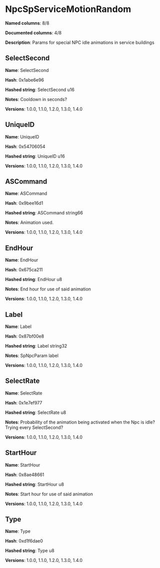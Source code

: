 # NpcSpServiceMotionRandom
**Named columns**: 8/8

**Documented columns**: 4/8

**Description**: Params for special NPC idle animations in service buildings
## SelectSecond

**Name**: SelectSecond

**Hash**: 0x1abe6e96

**Hashed string**: SelectSecond u16

**Notes**: Cooldown in seconds?

**Versions**: 1.0.0, 1.1.0, 1.2.0, 1.3.0, 1.4.0

## UniqueID

**Name**: UniqueID

**Hash**: 0x54706054

**Hashed string**: UniqueID u16

**Versions**: 1.0.0, 1.1.0, 1.2.0, 1.3.0, 1.4.0

## ASCommand

**Name**: ASCommand

**Hash**: 0x9bee16d1

**Hashed string**: ASCommand string66

**Notes**: Animation used.

**Versions**: 1.0.0, 1.1.0, 1.2.0, 1.3.0, 1.4.0

## EndHour

**Name**: EndHour

**Hash**: 0x675ca211

**Hashed string**: EndHour u8

**Notes**: End hour for use of said animation

**Versions**: 1.0.0, 1.1.0, 1.2.0, 1.3.0, 1.4.0

## Label

**Name**: Label

**Hash**: 0x87bf00e8

**Hashed string**: Label string32

**Notes**: SpNpcParam label

**Versions**: 1.0.0, 1.1.0, 1.2.0, 1.3.0, 1.4.0

## SelectRate

**Name**: SelectRate

**Hash**: 0x1e7ef977

**Hashed string**: SelectRate u8

**Notes**: Probability of the animation being activated when the Npc is idle? Trying every SelectSecond?

**Versions**: 1.0.0, 1.1.0, 1.2.0, 1.3.0, 1.4.0

## StartHour

**Name**: StartHour

**Hash**: 0x8ae48661

**Hashed string**: StartHour u8

**Notes**: Start hour for use of said animation

**Versions**: 1.0.0, 1.1.0, 1.2.0, 1.3.0, 1.4.0

## Type

**Name**: Type

**Hash**: 0xd1f6dae0

**Hashed string**: Type u8

**Versions**: 1.0.0, 1.1.0, 1.2.0, 1.3.0, 1.4.0

